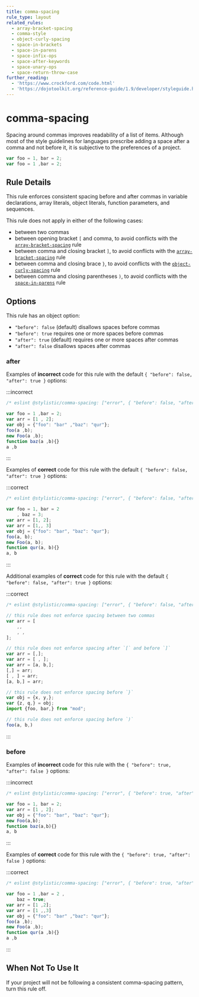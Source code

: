 ```yaml
---
title: comma-spacing
rule_type: layout
related_rules:
  - array-bracket-spacing
  - comma-style
  - object-curly-spacing
  - space-in-brackets
  - space-in-parens
  - space-infix-ops
  - space-after-keywords
  - space-unary-ops
  - space-return-throw-case
further_reading:
  - 'https://www.crockford.com/code.html'
  - 'https://dojotoolkit.org/reference-guide/1.9/developer/styleguide.html'
---
```


# comma-spacing

Spacing around commas improves readability of a list of items. Although most of the style guidelines for languages prescribe adding a space after a comma and not before it, it is subjective to the preferences of a project.

```js
var foo = 1, bar = 2;
var foo = 1 ,bar = 2;
```

## Rule Details

This rule enforces consistent spacing before and after commas in variable declarations, array literals, object literals, function parameters, and sequences.

This rule does not apply in either of the following cases:

- between two commas
- between opening bracket `[` and comma, to avoid conflicts with the [`array-bracket-spacing`](array-bracket-spacing) rule
- between comma and closing bracket `]`, to avoid conflicts with the [`array-bracket-spacing`](array-bracket-spacing) rule
- between comma and closing brace `}`, to avoid conflicts with the [`object-curly-spacing`](object-curly-spacing) rule
- between comma and closing parentheses `)`, to avoid conflicts with the [`space-in-parens`](space-in-parens) rule

## Options

This rule has an object option:

- `"before": false` (default) disallows spaces before commas
- `"before": true` requires one or more spaces before commas
- `"after": true` (default) requires one or more spaces after commas
- `"after": false` disallows spaces after commas

### after

Examples of **incorrect** code for this rule with the default `{ "before": false, "after": true }` options:

:::incorrect

```js
/* eslint @stylistic/comma-spacing: ["error", { "before": false, "after": true }] */

var foo = 1 ,bar = 2;
var arr = [1 , 2];
var obj = {"foo": "bar" ,"baz": "qur"};
foo(a ,b);
new Foo(a ,b);
function baz(a ,b){}
a ,b
```

:::

Examples of **correct** code for this rule with the default `{ "before": false, "after": true }` options:

:::correct

```js
/* eslint @stylistic/comma-spacing: ["error", { "before": false, "after": true }] */

var foo = 1, bar = 2
    , baz = 3;
var arr = [1, 2];
var arr = [1,, 3]
var obj = {"foo": "bar", "baz": "qur"};
foo(a, b);
new Foo(a, b);
function qur(a, b){}
a, b
```

:::

Additional examples of **correct** code for this rule with the default `{ "before": false, "after": true }` options:

:::correct

```js
/* eslint @stylistic/comma-spacing: ["error", { "before": false, "after": true }] */

// this rule does not enforce spacing between two commas
var arr = [
    ,,
    , ,
];

// this rule does not enforce spacing after `[` and before `]`
var arr = [,];
var arr = [ , ];
var arr = [a, b,];
[,] = arr;
[ , ] = arr;
[a, b,] = arr;

// this rule does not enforce spacing before `}`
var obj = {x, y,};
var {z, q,} = obj;
import {foo, bar,} from "mod";

// this rule does not enforce spacing before `)`
foo(a, b,)
```

:::

### before

Examples of **incorrect** code for this rule with the `{ "before": true, "after": false }` options:

:::incorrect

```js
/* eslint @stylistic/comma-spacing: ["error", { "before": true, "after": false }] */

var foo = 1, bar = 2;
var arr = [1 , 2];
var obj = {"foo": "bar", "baz": "qur"};
new Foo(a,b);
function baz(a,b){}
a, b
```

:::

Examples of **correct** code for this rule with the `{ "before": true, "after": false }` options:

:::correct

```js
/* eslint @stylistic/comma-spacing: ["error", { "before": true, "after": false }] */

var foo = 1 ,bar = 2 ,
    baz = true;
var arr = [1 ,2];
var arr = [1 ,,3]
var obj = {"foo": "bar" ,"baz": "qur"};
foo(a ,b);
new Foo(a ,b);
function qur(a ,b){}
a ,b
```

:::

## When Not To Use It

If your project will not be following a consistent comma-spacing pattern, turn this rule off.
